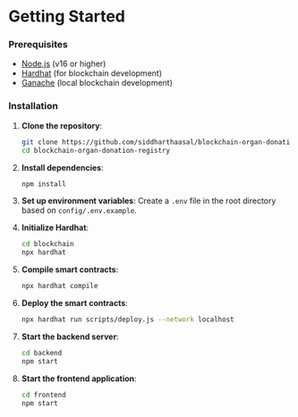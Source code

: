# Getting Started

### Prerequisites
- [Node.js](https://nodejs.org/) (v16 or higher)
- [Hardhat](https://hardhat.org/) (for blockchain development)
- [Ganache](https://trufflesuite.com/ganache/) (local blockchain development)

### Installation
1. **Clone the repository**:
   ```bash
   git clone https://github.com/siddharthaasal/blockchain-organ-donation-registry.git
   cd blockchain-organ-donation-registry 
   ```

2. **Install dependencies**:
   ```bash
   npm install
   ```

3. **Set up environment variables**:
   Create a `.env` file in the root directory based on `config/.env.example`.

4. **Initialize Hardhat**:
   ```bash
   cd blockchain
   npx hardhat
   ```

5. **Compile smart contracts**:
   ```bash
   npx hardhat compile
   ```

6. **Deploy the smart contracts**:
   ```bash
   npx hardhat run scripts/deploy.js --network localhost
   ```

7. **Start the backend server**:
   ```bash
   cd backend
   npm start
   ```

8. **Start the frontend application**:
   ```bash
   cd frontend
   npm start
   ```
``` 

